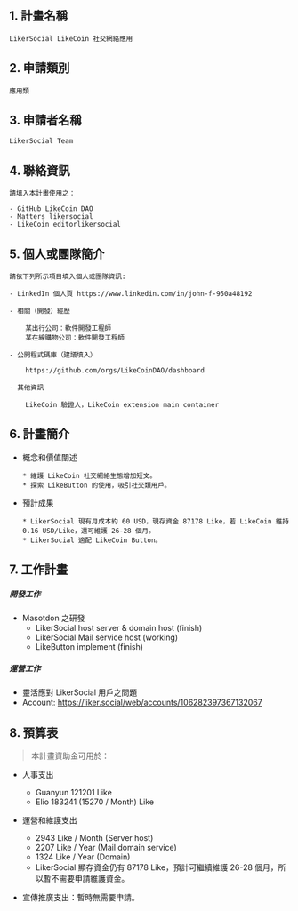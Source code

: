 ## 1. 計畫名稱
    LikerSocial LikeCoin 社交網絡應用
    
## 2. 申請類別 
    應用類
    
## 3. 申請者名稱
    LikerSocial Team
## 4. 聯絡資訊

    請填入本計畫使用之：

    - GitHub LikeCoin DAO
    - Matters likersocial
    - LikeCoin editorlikersocial

## 5. 個人或團隊簡介
```
請依下列所示項目填入個人或團隊資訊:

- LinkedIn 個人頁 https://www.linkedin.com/in/john-f-950a48192

- 相關（開發）經歷

    某出行公司：軟件開發工程師
    某在線購物公司：軟件開發工程師

- 公開程式碼庫（建議填入）

    https://github.com/orgs/LikeCoinDAO/dashboard

- 其他資訊

    LikeCoin 驗證人，LikeCoin extension main container
```

## 6. 計畫簡介

- 概念和價值闡述
 
    ```
    * 維護 LikeCoin 社交網絡生態增加短文。
    * 探索 LikeButton 的使用，吸引社交類用戶。
    ```   
- 預計成果

    ```
    * LikerSocial 現有月成本約 60 USD，現存資金 87178 Like，若 LikeCoin 維持 0.16 USD/Like，還可維護 26-28 個月。
    * LikerSocial 適配 LikeCoin Button。
   ``` 

## 7. 工作計畫

##### 開發工作
 - Masotdon 之研發
    * LikerSocial host server & domain host  (finish)
    * LikerSocial Mail service host (working)
    * LikeButton implement (finish)

##### 運營工作
* 靈活應對 LikerSocial 用戶之問題
* Account: https://liker.social/web/accounts/106282397367132067


## 8. 預算表

> 本計畫資助金可用於： 
    
* 人事支出
    * Guanyun 121201 Like 
    * Elio 183241 (15270 / Month) Like
* 運營和維護支出
    * 2943 Like / Month (Server host)
    * 2207 Like / Year (Mail domain service)
    * 1324 Like / Year (Domain)
    * LikerSocial 顯存資金仍有 87178 Like，預計可繼續維護 26-28 個月，所以暫不需要申請維護資金。

* 宣傳推廣支出：暫時無需要申請。

